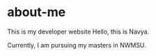 # about-me
This is my developer website
Hello, this is Navya.

Currently, I am pursuing my masters in NWMSU.
